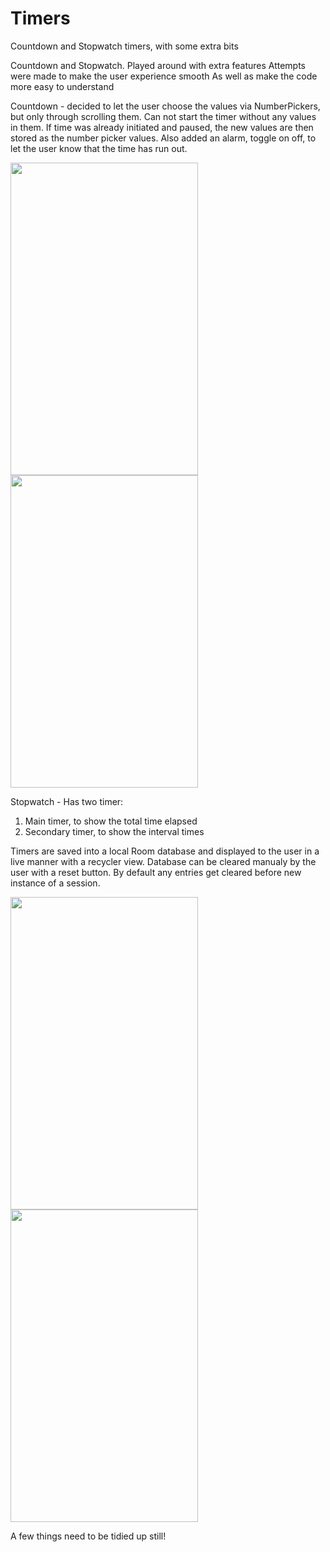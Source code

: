 # Timers
Countdown and Stopwatch timers, with some extra bits

Countdown and Stopwatch.
Played around with extra features
Attempts were made to make the user experience smooth
As well as make the code more easy to understand

Countdown - decided to let the user choose the values via NumberPickers, but only through scrolling them.
Can not start the timer without any values in them.
If time was already initiated and paused, the new values are then stored as the number picker values.
Also added an alarm, toggle on off, to let the user know that the time has run out.

<img src="https://github.com/squarePotatoe/Timers/assets/126165004/2499c925-21bd-42f5-a80f-3eb9b5fc77cc" width=300 height=500>
<img src="https://github.com/squarePotatoe/Timers/assets/126165004/25cfb61e-b200-47f6-b31b-d312e5fc3619" width=300 height=500>


Stopwatch - Has two timer:
1. Main timer, to show the total time elapsed
2. Secondary timer, to show the interval times

Timers are saved into a local Room database and displayed to the user in a live manner with a recycler view.
Database can be cleared manualy by the user with a reset button. By default any entries get cleared before new instance of a session.

<img src="https://github.com/squarePotatoe/Timers/assets/126165004/88a7d0e6-9769-4576-b97b-87c8ada21edd" width=300 height=500>
<img src="https://github.com/squarePotatoe/Timers/assets/126165004/e0878356-a064-4eee-a4b6-0340aec0cfc4" width=300 height=500>

A few things need to be tidied up still!
